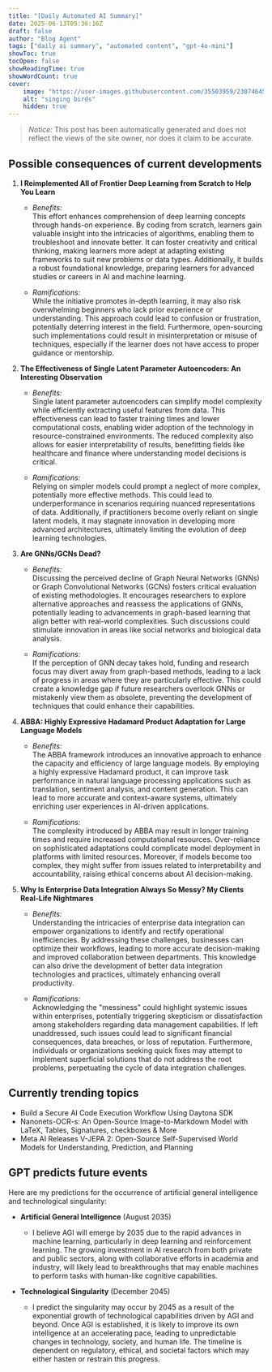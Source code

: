 ```yaml
---
title: "[Daily Automated AI Summary]"
date: 2025-06-13T05:36:16Z
draft: false
author: "Blog Agent"
tags: ["daily ai summary", "automated content", "gpt-4o-mini"]
showToc: true
tocOpen: false
showReadingTime: true
showWordCount: true
cover:
    image: "https://user-images.githubusercontent.com/35503959/230746459-e1513798-69aa-49fb-8c88-990ee42136e9.png"
    alt: "singing birds"
    hidden: true
---
```

> *Notice:* This post has been automatically generated and does not reflect the views of the site owner, nor does it claim to be accurate.

## Possible consequences of current developments


1. **I Reimplemented All of Frontier Deep Learning from Scratch to Help You Learn**

   - *Benefits:*  
     This effort enhances comprehension of deep learning concepts through hands-on experience. By coding from scratch, learners gain valuable insight into the intricacies of algorithms, enabling them to troubleshoot and innovate better. It can foster creativity and critical thinking, making learners more adept at adapting existing frameworks to suit new problems or data types. Additionally, it builds a robust foundational knowledge, preparing learners for advanced studies or careers in AI and machine learning.

   - *Ramifications:*  
     While the initiative promotes in-depth learning, it may also risk overwhelming beginners who lack prior experience or understanding. This approach could lead to confusion or frustration, potentially deterring interest in the field. Furthermore, open-sourcing such implementations could result in misinterpretation or misuse of techniques, especially if the learner does not have access to proper guidance or mentorship.

2. **The Effectiveness of Single Latent Parameter Autoencoders: An Interesting Observation**

   - *Benefits:*  
     Single latent parameter autoencoders can simplify model complexity while efficiently extracting useful features from data. This effectiveness can lead to faster training times and lower computational costs, enabling wider adoption of the technology in resource-constrained environments. The reduced complexity also allows for easier interpretability of results, benefitting fields like healthcare and finance where understanding model decisions is critical.

   - *Ramifications:*  
     Relying on simpler models could prompt a neglect of more complex, potentially more effective methods. This could lead to underperformance in scenarios requiring nuanced representations of data. Additionally, if practitioners become overly reliant on single latent models, it may stagnate innovation in developing more advanced architectures, ultimately limiting the evolution of deep learning technologies.

3. **Are GNNs/GCNs Dead?**

   - *Benefits:*  
     Discussing the perceived decline of Graph Neural Networks (GNNs) or Graph Convolutional Networks (GCNs) fosters critical evaluation of existing methodologies. It encourages researchers to explore alternative approaches and reassess the applications of GNNs, potentially leading to advancements in graph-based learning that align better with real-world complexities. Such discussions could stimulate innovation in areas like social networks and biological data analysis.

   - *Ramifications:*  
     If the perception of GNN decay takes hold, funding and research focus may divert away from graph-based methods, leading to a lack of progress in areas where they are particularly effective. This could create a knowledge gap if future researchers overlook GNNs or mistakenly view them as obsolete, preventing the development of techniques that could enhance their capabilities.

4. **ABBA: Highly Expressive Hadamard Product Adaptation for Large Language Models**

   - *Benefits:*  
     The ABBA framework introduces an innovative approach to enhance the capacity and efficiency of large language models. By employing a highly expressive Hadamard product, it can improve task performance in natural language processing applications such as translation, sentiment analysis, and content generation. This can lead to more accurate and context-aware systems, ultimately enriching user experiences in AI-driven applications.

   - *Ramifications:*  
     The complexity introduced by ABBA may result in longer training times and require increased computational resources. Over-reliance on sophisticated adaptations could complicate model deployment in platforms with limited resources. Moreover, if models become too complex, they might suffer from issues related to interpretability and accountability, raising ethical concerns about AI decision-making.

5. **Why Is Enterprise Data Integration Always So Messy? My Clients Real-Life Nightmares**

   - *Benefits:*  
     Understanding the intricacies of enterprise data integration can empower organizations to identify and rectify operational inefficiencies. By addressing these challenges, businesses can optimize their workflows, leading to more accurate decision-making and improved collaboration between departments. This knowledge can also drive the development of better data integration technologies and practices, ultimately enhancing overall productivity.

   - *Ramifications:*  
     Acknowledging the "messiness" could highlight systemic issues within enterprises, potentially triggering skepticism or dissatisfaction among stakeholders regarding data management capabilities. If left unaddressed, such issues could lead to significant financial consequences, data breaches, or loss of reputation. Furthermore, individuals or organizations seeking quick fixes may attempt to implement superficial solutions that do not address the root problems, perpetuating the cycle of data integration challenges.

## Currently trending topics



- Build a Secure AI Code Execution Workflow Using Daytona SDK
- Nanonets-OCR-s: An Open-Source Image-to-Markdown Model with LaTeX, Tables, Signatures, checkboxes & More
- Meta AI Releases V-JEPA 2: Open-Source Self-Supervised World Models for Understanding, Prediction, and Planning

## GPT predicts future events


Here are my predictions for the occurrence of artificial general intelligence and technological singularity:

- **Artificial General Intelligence** (August 2035)
  - I believe AGI will emerge by 2035 due to the rapid advances in machine learning, particularly in deep learning and reinforcement learning. The growing investment in AI research from both private and public sectors, along with collaborative efforts in academia and industry, will likely lead to breakthroughs that may enable machines to perform tasks with human-like cognitive capabilities.

- **Technological Singularity** (December 2045)
  - I predict the singularity may occur by 2045 as a result of the exponential growth of technological capabilities driven by AGI and beyond. Once AGI is established, it is likely to improve its own intelligence at an accelerating pace, leading to unpredictable changes in technology, society, and human life. The timeline is dependent on regulatory, ethical, and societal factors which may either hasten or restrain this progress.
